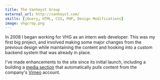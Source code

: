```yaml
---
title: The Vanheyst Group
external_url: http://vanheyst.com/
skills: [jQuery, HTML, CSS, PHP, Design Modifications]
image: vhgcrop.png
---
```


In 2008 I began working for VHG as an intern web developer. This was my first big project, and involved making some major changes from the previous design while maintaining the content and hooking into a custom backend system that was already in place.

I've made enhancements to the site since its initial launch, including a building a <a href="http://www.vanheyst.com/conferences/media/">media section</a> that automatically pulls content from the company's <a href="http://vimeo.com/">Vimeo</a> account.